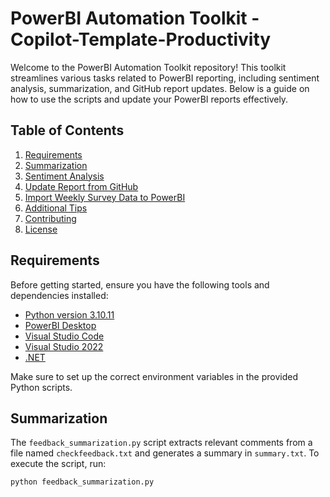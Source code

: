 # PowerBI Automation Toolkit - Copilot-Template-Productivity

Welcome to the PowerBI Automation Toolkit repository! This toolkit streamlines various tasks related to PowerBI reporting, including sentiment analysis, summarization, and GitHub report updates. Below is a guide on how to use the scripts and update your PowerBI reports effectively.

## Table of Contents

1. [Requirements](#requirements)
2. [Summarization](#summarization)
3. [Sentiment Analysis](#sentiment-analysis)
4. [Update Report from GitHub](#update-report-from-github)
5. [Import Weekly Survey Data to PowerBI](#import-weekly-survey-data-to-powerbi)
6. [Additional Tips](#additional-tips)
7. [Contributing](#contributing)
8. [License](#license)

## Requirements

Before getting started, ensure you have the following tools and dependencies installed:

- [Python version 3.10.11](https://www.python.org/downloads/release/python-31011/)
- [PowerBI Desktop](https://powerbi.microsoft.com/en-us/desktop/)
- [Visual Studio Code](https://code.visualstudio.com/)
- [Visual Studio 2022](https://visualstudio.microsoft.com/visual-cpp-build-tools/)
- [.NET](https://dotnet.microsoft.com/en-us/)

Make sure to set up the correct environment variables in the provided Python scripts.

## Summarization

The `feedback_summarization.py` script extracts relevant comments from a file named `checkfeedback.txt` and generates a summary in `summary.txt`. To execute the script, run:

```bash
python feedback_summarization.py
